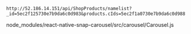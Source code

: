 `http://52.186.14.151/api/ShopProducts/namelist?_id=5ec2f125730e7b9da6c0d983&products.cIds=5ec2f1a0730e7b9da6c0d988`

node_modules/react-native-snap-carousel/src/carousel/Carousel.js
